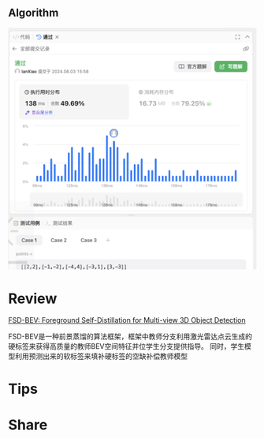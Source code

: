 ## Algorithm

![ianxiao-2024-08-04-lc.png](../../../images/temp/ianxiao-2024-08-04-lc.png)

# Review

[FSD-BEV: Foreground Self-Distillation for Multi-view 3D Object Detection](https://arxiv.org/abs/2407.10135)

FSD-BEV是一种前景蒸馏的算法框架，框架中教师分支利用激光雷达点云生成的硬标签来获得高质量的教师BEV空间特征并位学生分支提供指导。
同时，学生模型利用预测出来的软标签来填补硬标签的空缺补偿教师模型

# Tips


# Share
